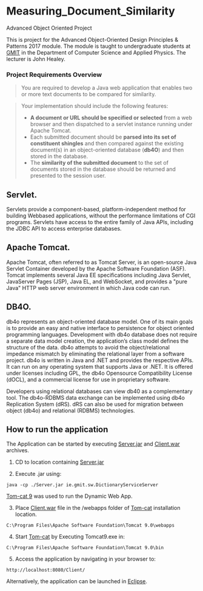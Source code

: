 # Measuring_Document_Similarity
Advanced Object Oriented Project

This is project for the Advanced Object-Oriented Design Principles & Patterns 2017 module.
The module is taught to undergraduate students at [GMIT](http://www.gmit.ie) in the Department of Computer Science and Applied Physics.
The lecturer is John Healey.

### Project Requirements Overview

> You are required to develop a Java web application that enables two or more text documents to be compared for similarity.

> Your implementation should include the following features:   
> * **A document or URL should be specified or selected** from a web browser and then dispatched to a servlet instance running under Apache Tomcat.  
> * Each submitted document should be **parsed into its set of constituent shingles** and then compared against the existing document(s) in an object-oriented database (**db4O**) and then stored in the database.  
> * The **similarity of the submitted document** to the set of documents stored in the database should be returned and presented to the session user.

## Servlet.
Servlets provide a component-based, platform-independent method for building Webbased applications, without the performance limitations of CGI programs. Servlets have access to the entire family of Java APIs, including the JDBC API to access enterprise databases.

## Apache Tomcat.
Apache Tomcat, often referred to as Tomcat Server, is an open-source Java Servlet Container developed by the Apache Software Foundation (ASF). Tomcat implements several Java EE specifications including Java Servlet, JavaServer Pages (JSP), Java EL, and WebSocket, and provides a "pure Java" HTTP web server environment in which Java code can run.

## DB4O.
db4o represents an object-oriented database model. One of its main goals is to provide an easy and native interface to persistence for object oriented programming languages. Development with db4o database does not require a separate data model creation, the application’s class model defines the structure of the data. db4o attempts to avoid the object/relational impedance mismatch by eliminating the relational layer from a software project. db4o is written in Java and .NET and provides the respective APIs. It can run on any operating system that supports Java or .NET. It is offered under licenses including GPL, the db4o Opensource Compatibility License (dOCL), and a commercial license for use in proprietary software.

Developers using relational databases can view db40 as a complementary tool. The db4o-RDBMS data exchange can be implemented using db4o Replication System (dRS). dRS can also be used for migration between object (db4o) and relational (RDBMS) technologies.

## How to run the application

The Application can be started by executing [Server.jar](https://github.com/andryuha77/Asynchronous_RMI_Dictionary_Service/blob/master/Server.jar) and [Client.war](https://github.com/andryuha77/Asynchronous_RMI_Dictionary_Service/blob/master/Client.war) archives.

1. CD to location containing [Server.jar](https://github.com/andryuha77/Asynchronous_RMI_Dictionary_Service/blob/master/Server.jar) 

2. Execute .jar using:
```
java -cp ./Server.jar ie.gmit.sw.DictionaryServiceServer
```
[Tom-cat 9](https://tomcat.apache.org/download-90.cgi) was used to run the Dynamic Web App. 

3. Place [Client.war](https://github.com/andryuha77/Asynchronous_RMI_Dictionary_Service/blob/master/Client.war) file in the /webapps folder of [Tom-cat](https://tomcat.apache.org/download-90.cgi) installation location.
```
C:\Program Files\Apache Software Foundation\Tomcat 9.0\webapps
```
4. Start [Tom-cat](https://tomcat.apache.org/download-90.cgi) by Executing Tomcat9.exe in:
```
C:\Program Files\Apache Software Foundation\Tomcat 9.0\bin
```
5. Access the application by navigating in your browser to:
```
http://localhost:8080/Client/
```
Alternatively, the application can be launched  in [Eclipse](https://www.eclipse.org/).
